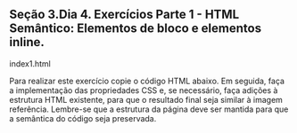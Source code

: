 ## Seção 3.Dia 4. Exercícios Parte 1 - HTML Semântico: Elementos de bloco e elementos inline.

index1.html

Para realizar este exercício copie o código HTML abaixo. Em seguida, faça a implementação das propriedades CSS e, se necessário, faça adições à estrutura HTML existente, para que o resultado final seja similar à imagem referência.
Lembre-se que a estrutura da página deve ser mantida para que a semântica do código seja preservada.

